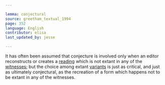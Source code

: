 ```yaml
---

lemma: conjectural
source: greetham_textual_1994
page: 352
language: English
contributor: elisa
last_updated_by: jesse

---
```


It has often been assumed that conjecture is involved only when an editor reconstructs or creates a [reading](readingVariant.html) which is not extant in any of the [witnesses](witness.html); but the choice among extant [variants](variant.html) is just as critical, and just as ultimately conjectural, as the recreation of a form which happens not to be extant in any of the witnesses.
